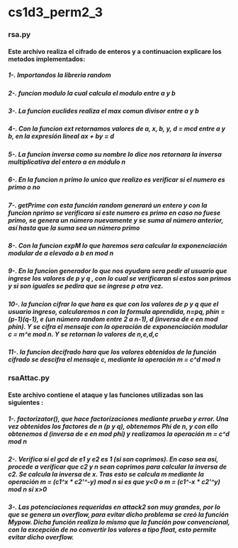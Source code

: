 # cs1d3_perm2_3

### rsa.py
#### Este archivo realiza el cifrado de enteros y a continuacion explicare los metodos implementados: 

##### 1-. Importandos la libreria random
##### 2-. funcion modulo la cual calcula el modulo entre a y b
##### 3-. La funcion euclides realiza el max comun divisor entre a y b
##### 4-. Con la funcion ext retornamos valores de a, x, b, y, d = mcd entre a y b, en la expresión lineal ax + by = d
##### 5-. La funcion inversa como su nombre lo dice nos retornara la inversa multiplicativa del entero a en módulo n
##### 6-. En la funcion n primo lo unico que realizo es verificar si el numero es primo o no
##### 7-. getPrime con esta función random generará un entero y con la funcion nprimo se verificara si este numero es primo en caso no fuese primo, se genera un número nuevamente y se suma al número anterior, así hasta que la suma sea un número primo
##### 8-. Con la funcion expM lo que haremos sera calcular la exponenciación modular de a elevado a b en mod n
##### 9-. En la funcion generador lo que nos ayudara sera pedir al usuario que ingrese los valores de p y q , con lo cual se verificaran si estos son primos y si son iguales se pedira que se ingrese p otra vez.
##### 10-. la funcion cifrar lo que hara es que con los valores de p y q que el usuario ingreso, calcularemos n con la formula aprendida, n=p*q, phin = (p-1)*(q-1), e (un número random entre 2 a n-1), d (inversa de e en mod phin). Y se cifra el mensaje con la operación de exponenciación modular c = m^e mod n. Y se retornan lo valores de n,e,d,c
##### 11-. la funcion decifrado hara que los valores obtenidos de la función cifrado se descifra el mensaje c, mediante la operación m = c^d mod n 

### rsaAttac.py

#### Este archivo contiene el ataque y las funciones utilizadas son las siguientes :
##### 1-. factorizator(), que hace factorizaciones mediante prueba y error. Una vez obtenidos los factores de n (p y q), obtenemos Phi de n, y con ello obtenemos d (inversa de e en mod phi) y realizamos la operación m = c^d mod n
##### 2-. Verifica si el gcd de e1 y e2 es 1 (si son coprimos). En caso sea así, procede a verificar que c2 y n sean coprimos para calcular la inversa de c2. Se calcula la inversa de x. Tras esto se calcula m mediante la operación m = (c1^x * c2'^-y) mod n si es que y<0 o m = (c1^-x * c2'^y) mod n si x>0
##### 3-. Las potenciaciones requeridas en attack2 son muy grandes, por lo que se genera un overflow, para evitar dicho problema se creó la función Mypow. Dicha función realiza lo mismo que la función pow convencional, con la excepción de no convertir los valores a tipo float, esto permite evitar dicho overflow.
